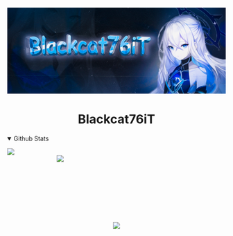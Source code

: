 <!-- main banner -->
<!-- maximum displayed image resolution in width: 1012px -->
[![MasterHead](./src/Blackcat76iT.png)](https://github.com/Blackcat76iT)


<h1 align="center">Blackcat76iT</h1>
<!-- немного о себе -->

<details open>
  <summary>Github Stats</summary>
  <p align="center">
    <div align="center">
      <img align="left" width=390 src="https://github-readme-stats.vercel.app/api?username=blackcat76it&show_icons=true&theme=react&title_color=6fc4fa&icon_color=6fc4fa">
      <img align="right" width=390 src="https://github-readme-stats.vercel.app/api/top-langs/?username=blackcat76it&theme=react&title_color=6fc4fa&langs_count=4">
      <br><br><br><br><br><br><br><br><br>
      <img align="center" width=390 src="https://github-readme-streak-stats.herokuapp.com/?user=blackcat76it&theme=react&title_color=6fc4fa&icon_color=6fc4fa">
    </div>
  </p>
</details>
